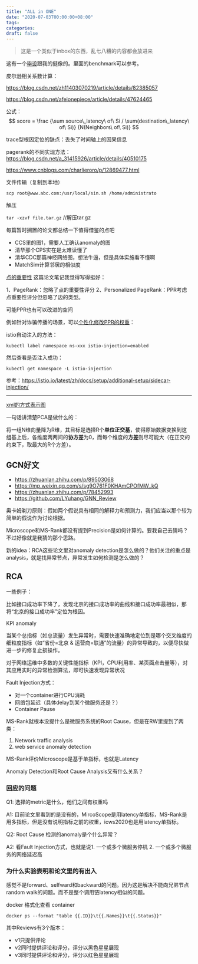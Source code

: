 ```yaml
---
title: "ALL in ONE"
date: "2020-07-03T00:00:00+08:00"
tags: 
categories: 
draft: false
---
```


> 这是一个类似于inbox的东西，乱七八糟的内容都会放进来



这有一个[毕设](https://walkdeadtobe.github.io/2020/06/11/毕设/)跟我的挺像的。里面的benchmark可以参考。





皮尔逊相关系数计算：

https://blog.csdn.net/zh11403070219/article/details/82385057

https://blog.csdn.net/afeionepiece/article/details/47624465



公式：
$$
score = \frac {\sum source\_latency\ of\ Si / \sum(destination\_latency\ of\ Si)} {N(Neighbors\ of\ Si)}
$$




trace型根因定位的缺点：丢失了时间轴上的因果信息



pagerank的不同实现方法：https://blog.csdn.net/a_31415926/article/details/40510175

https://www.cnblogs.com/charlieroro/p/12869477.html



文件传输（复制到本地）

```shell
scp root@www.abc.com:/usr/local/sin.sh /home/administrato
```



解压

`tar -xzvf file.tar.gz` //解压tar.gz



每篇暂时搁置的论文都总结一下值得借鉴的点吧

- CCS里的图1，需要人工确认anomaly的图
- 清华那个CPS实在是太难读懂了
- 清华CDC那篇神经网络图，想法牛逼，但是具体实施看不懂啊
- MatchSim计算邻居的相似度



[点的重要性](https://blog.csdn.net/kindred_joe/article/details/102584337) 这篇论文笔记我觉得写得挺好：

1、PageRank：忽略了点的重要性评分
2、Personalized PageRank：PPR考虑点重要性评分但忽略了边的类型。

可能PPR也有可以改进的空间

例如针对诈骗传播的场景，可以[个性化修改PPR的权重](https://zhuanlan.zhihu.com/p/64065188)：





istio自动注入的方法：

```shell
kubectl label namespace ns-xxx istio-injection=enabled
```

然后查看是否注入成功：

```shell
kubectl get namespace -L istio-injection
```



参考：https://istio.io/latest/zh/docs/setup/additional-setup/sidecar-injection/

---



[xml的方式表示图](https://github.com/amir-f/delta-simrank/blob/master/non_mr_simrank/test/simrank_test_graph_widom.graphml)



一句话讲清楚PCA是做什么的：

将一组N维向量降为R维，其目标是选择R个**单位正交基**，使得原始数据变换到这组基上后，各维度两两间的**协方差**为0，而每个维度的**方差**则尽可能大（在正交的约束下，取最大的R个方差）。



## GCN好文

- https://zhuanlan.zhihu.com/p/89503068
- https://mp.weixin.qq.com/s/sg9O761F0KHAmCPOfMW_kQ
- https://zhuanlan.zhihu.com/p/78452993
- https://github.com/LYuhang/GNN_Review







奥卡姆剃刀原则：假如两个假说具有相同的解释力和预测力，我们应当以那个较为简单的假说作为讨论根据。



Microscope和MS-Rank都没有提到Precision是如何计算的。要我自己去猜吗？不过好像就是我猜的那个思路。



新的idea：RCA这些论文里对anomaly detection是怎么做的？他们关注的重点是analysis，就是找异常节点，异常发生如何检测是怎么做的？



## RCA

一些例子：

比如接口成功率下降了，发现北京的接口成功率的曲线和接口成功率最相似，那将“北京的接口成功率”定位为根因。

KPI anomaly

当某个总指标（如总流量）发生异常时，需要快速准确地定位到是哪个交叉维度的细粒度指标（如“省份=北京 & 运营商=联通”的流量）的异常导致的，以便尽快做进一步的修复止损操作。

对于网络运维中多数的关键性能指标（KPI，CPU利用率、某页面点击量等），对其应用实时的异常检测算法，即可快速发现异常状况

Fault Injection方式：

- 对一个container进行CPU消耗
- 网络包延迟（具体delay到某个微服务还是？）
- Container Pause



MS-Rank就根本没提什么是微服务系统的Root Cause，但是在RW里提到了两类：

1. Network traffic analysis
2. web service anomaly detection

MS-Rank评价Microscope是基于单指标，也就是Latency



Anomaly Detection和Root Cause Analysis又有什么关系？



### 回应的问题

Q1: 选择的metric是什么，他们之间有权重吗

A1: 目前论文里看到的是没有的，MircoScope是用latency单指标，MS-Rank是用多指标，但是没有说明指标之前的权重，icws2020也是用latency单指标。

Q2: Root Cause 检测的anomaly是个什么异常？

A2: 看Fault Injection方式，也就是说1. 一个或多个微服务停机 2. 一个或多个微服务的网络延迟高



### 为什么实验表明和论文里的有出入

感觉不是forward、selfward和backward的问题。因为这是解决不能向兄弟节点random walk的问题。而不是整个调用链latency相似的问题。





docker 格式化查看 container

```shell
docker ps --format "table {{.ID}}\t{{.Names}}\t{{.Status}}"
```



其中Reviews有3个版本：

- v1只提供评论
- v2同时提供评论和评分，评分以黑色星星展现
- v3同时提供评论和评分，评分以红色星星展现